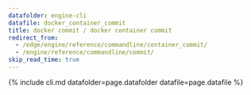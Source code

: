 ```yaml
---
datafolder: engine-cli
datafile: docker_container_commit
title: docker commit / docker container commit
redirect_from:
  - /edge/engine/reference/commandline/container_commit/
  - /engine/reference/commandline/commit/
skip_read_time: true
---
```

<!--
This page is automatically generated from Docker's source code. If you want to
suggest a change to the text that appears here, open a ticket or pull request
in the source repository on GitHub:

https://github.com/docker/cli
-->

{% include cli.md datafolder=page.datafolder datafile=page.datafile %}
